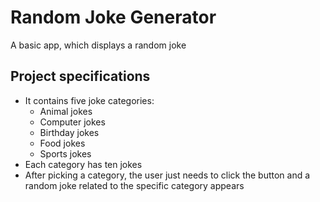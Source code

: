 # Random Joke Generator
A basic app, which displays a random joke 

## Project specifications
- It contains five joke categories:
    - Animal jokes
    - Computer jokes 
    - Birthday jokes
    - Food jokes
    - Sports jokes
- Each category has ten jokes
- After picking a category, the user just needs to click the button and a random joke related to the specific category appears